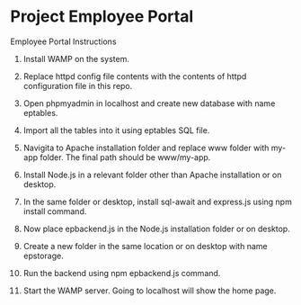 # Project Employee Portal
 Employee Portal
Instructions 

1) Install WAMP on the system.

2) Replace httpd config file contents with the contents of httpd configuration file in this repo.

3) Open phpmyadmin in localhost and create new database with name eptables.

4) Import all the tables into it using eptables SQL file.

5) Navigita to Apache installation folder and replace www folder with my-app folder. The final path should be www/my-app.

6) Install Node.js in a relevant folder other than Apache installation or on desktop. 

7) In the same folder or desktop, install sql-await and express.js using npm install command.

8) Now place epbackend.js in the Node.js installation folder or on desktop.

9) Create a new folder in the same location or on desktop with name epstorage.

10) Run the backend using npm epbackend.js command.

11) Start the WAMP server. Going to localhost will show the home page.